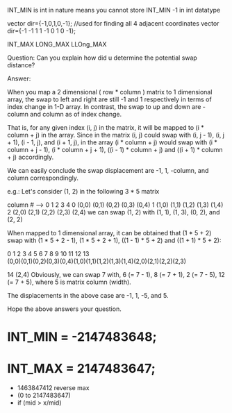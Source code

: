 INT_MIN is int in nature means you cannot store INT_MIN -1 in int datatype

vector<int> dir={-1,0,1,0,-1}; //used for finding all 4 adjacent coordinates
vector<int> dir={-1 -1 1 1 -1 0 1 0 -1};

INT_MAX
LONG_MAX
LLOng_MAX


Question: Can you explain how did u determine the potential swap distance?

Answer:

When you map a 2 dimensional ( row * column ) matrix to 1 dimensional array, the swap to left and right are still -1 and 1 respectively in terms of index change in 1-D array. In contrast, the swap to up and down are -column and column as of index change.

That is, for any given index (i, j) in the matrix, it will be mapped to (i * column + j) in the array. Since in the matrix (i, j) could swap with (i, j - 1), (i, j + 1), (i - 1, j), and (i + 1, j), in the array (i * column + j) would swap with (i * column + j - 1), (i * column + j + 1), ((i - 1) * column + j) and ((i + 1) * column + j) accordingly.

We can easily conclude the swap displacement are -1, 1, -column, and column correspondingly.

e.g.: Let's consider (1, 2) in the following 3 * 5 matrix

column # -->               0     1     2     3     4
                      0  (0,0) (0,1) (0,2) (0,3) (0,4)
                      1  (1,0) (1,1) (1,2) (1,3) (1,4)
                      2  (2,0) (2,1) (2,2) (2,3) (2,4)
we can swap (1, 2) with (1, 1), (1, 3), (0, 2), and (2, 2)

When mapped to 1 dimensional array, it can be obtained that (1 * 5 + 2) swap with (1 * 5 + 2 - 1), (1 * 5 + 2 + 1), ((1 - 1) * 5 + 2) and ((1 + 1) * 5 + 2):

  0    1    2    3    4    5    6    7    8    9   10   11   12   13   
(0,0)(0,1)(0,2)(0,3)(0,4)(1,0)(1,1)(1,2)(1,3)(1,4)(2,0)(2,1)(2,2)(2,3)

 14
(2,4)
Obviously, we can swap 7 with, 6 (= 7 - 1), 8 (= 7 + 1), 2 (= 7 - 5), 12 (= 7 + 5), where 5 is matrix column (width).

The displacements in the above case are -1, 1, -5, and 5.

Hope the above answers your question.


# INT_MIN = -2147483648;
# INT_MAX = 2147483647;

- 1463847412 reverse max
- (0 to 2147483647)
- if (mid > x/mid) 